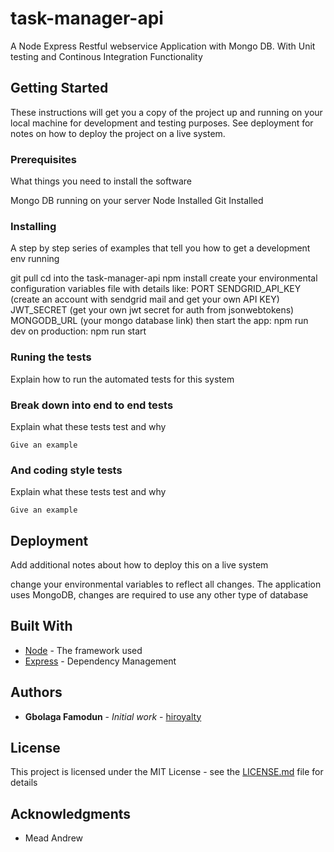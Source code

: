 # task-manager-api
A Node Express Restful webservice Application with Mongo DB. With Unit testing and Continous Integration Functionality

## Getting Started
These instructions will get you a copy of the project up and running on your local machine for development and testing purposes. See deployment for notes on how to deploy the project on a live system.

### Prerequisites
What things you need to install the software 

Mongo DB running on your server
Node Installed
Git Installed

### Installing
A step by step series of examples that tell you how to get a development env running

git pull
cd into the task-manager-api
npm install
create your environmental configuration variables file with details like:
PORT
SENDGRID_API_KEY (create an account with sendgrid mail and get your own API KEY)
JWT_SECRET (get your own jwt secret for auth from jsonwebtokens)
MONGODB_URL (your mongo database link)
then start the app: npm run dev
on production: npm run start

### Runing the tests

Explain how to run the automated tests for this system

### Break down into end to end tests

Explain what these tests test and why

```
Give an example
```

### And coding style tests

Explain what these tests test and why

```
Give an example
```

## Deployment

Add additional notes about how to deploy this on a live system

change your environmental variables to reflect all changes.
The application uses MongoDB, changes are required to use any other type of database

## Built With

* [Node](http://www.nodejs.org/) - The framework used
* [Express](https://expressjs.com/) - Dependency Management

## Authors

* **Gbolaga Famodun** - *Initial work* - [hiroyalty](https://github.com/hiroyalty)

## License

This project is licensed under the MIT License - see the [LICENSE.md](LICENSE.md) file for details

## Acknowledgments

* Mead Andrew
